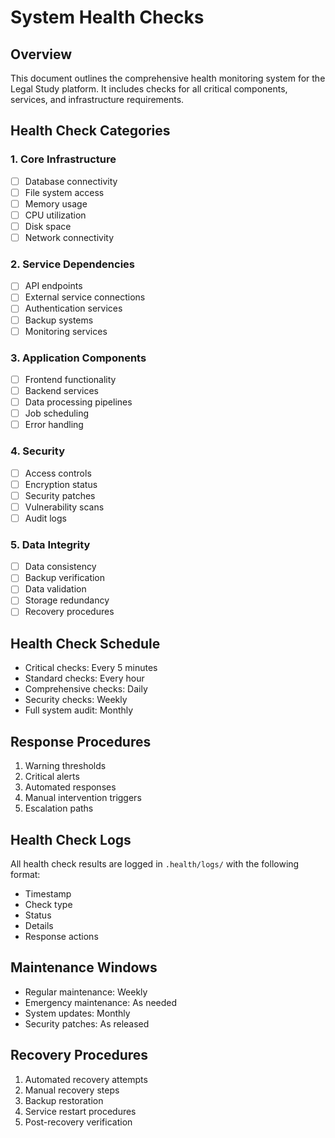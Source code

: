 # System Health Checks

## Overview
This document outlines the comprehensive health monitoring system for the Legal Study platform. It includes checks for all critical components, services, and infrastructure requirements.

## Health Check Categories

### 1. Core Infrastructure
- [ ] Database connectivity
- [ ] File system access
- [ ] Memory usage
- [ ] CPU utilization
- [ ] Disk space
- [ ] Network connectivity

### 2. Service Dependencies
- [ ] API endpoints
- [ ] External service connections
- [ ] Authentication services
- [ ] Backup systems
- [ ] Monitoring services

### 3. Application Components
- [ ] Frontend functionality
- [ ] Backend services
- [ ] Data processing pipelines
- [ ] Job scheduling
- [ ] Error handling

### 4. Security
- [ ] Access controls
- [ ] Encryption status
- [ ] Security patches
- [ ] Vulnerability scans
- [ ] Audit logs

### 5. Data Integrity
- [ ] Data consistency
- [ ] Backup verification
- [ ] Data validation
- [ ] Storage redundancy
- [ ] Recovery procedures

## Health Check Schedule
- Critical checks: Every 5 minutes
- Standard checks: Every hour
- Comprehensive checks: Daily
- Security checks: Weekly
- Full system audit: Monthly

## Response Procedures
1. Warning thresholds
2. Critical alerts
3. Automated responses
4. Manual intervention triggers
5. Escalation paths

## Health Check Logs
All health check results are logged in `.health/logs/` with the following format:
- Timestamp
- Check type
- Status
- Details
- Response actions

## Maintenance Windows
- Regular maintenance: Weekly
- Emergency maintenance: As needed
- System updates: Monthly
- Security patches: As released

## Recovery Procedures
1. Automated recovery attempts
2. Manual recovery steps
3. Backup restoration
4. Service restart procedures
5. Post-recovery verification 